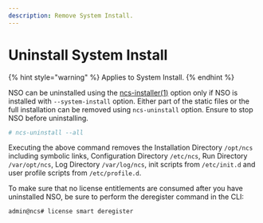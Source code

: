 ```yaml
---
description: Remove System Install.
---
```


# Uninstall System Install

{% hint style="warning" %}
Applies to System Install.
{% endhint %}

NSO can be uninstalled using the [ncs-installer(1)](https://developer.cisco.com/docs/nso-guides-6.2/#!manual-pages/man.1.ncs-installer) option only if NSO is installed with `--system-install` option. Either part of the static files or the full installation can be removed using `ncs-uninstall` option. Ensure to stop NSO before uninstalling.

```bash
# ncs-uninstall --all
```

Executing the above command removes the Installation Directory `/opt/ncs` including symbolic links, Configuration Directory `/etc/ncs`, Run Directory `/var/opt/ncs`, Log Directory `/var/log/ncs`, init scripts from `/etc/init.d` and user profile scripts from `/etc/profile.d`.

To make sure that no license entitlements are consumed after you have uninstalled NSO, be sure to perform the deregister command in the CLI:

```cli
admin@ncs# license smart deregister
```
